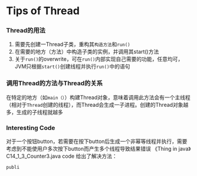 # Tips of Thread
### Thread的用法
1. 需要先创建一Thread子类，重构其`构造方法`和`run()`
2. 在需要的地方（方法）中构造子类的实例，并调用其start()方法
3. 关于`run()`的overwrite，可在`run()`内部实现自己需要的功能，任意均可，JVM只根据`start()`创建线程并执行`run()`中的语句

### 调用Thread的方法与Thread的关系
在特定的地方（如`main（）`）构建Thread对象，意味着调用此方法会有一个主线程（相对于`Thread`创建的线程），而Thread会生成一子进程。创建的Thread对象越多，生成的子线程就越多

### Interesting Code
对于一个按钮button，若需要在按下button后生成一个非幂等线程并执行，需要考虑到不能使用户多次按下button而产生多个线程导致结果错误
《Thing in java》C14_1_3_Counter3.java code 给出了解决方法：
```
publi
```